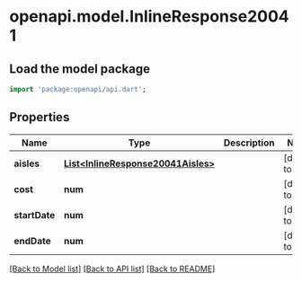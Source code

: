# openapi.model.InlineResponse20041

## Load the model package
```dart
import 'package:openapi/api.dart';
```

## Properties
Name | Type | Description | Notes
------------ | ------------- | ------------- | -------------
**aisles** | [**List&lt;InlineResponse20041Aisles&gt;**](InlineResponse20041Aisles.md) |  | [default to []]
**cost** | **num** |  | [default to null]
**startDate** | **num** |  | [default to null]
**endDate** | **num** |  | [default to null]

[[Back to Model list]](../README.md#documentation-for-models) [[Back to API list]](../README.md#documentation-for-api-endpoints) [[Back to README]](../README.md)


